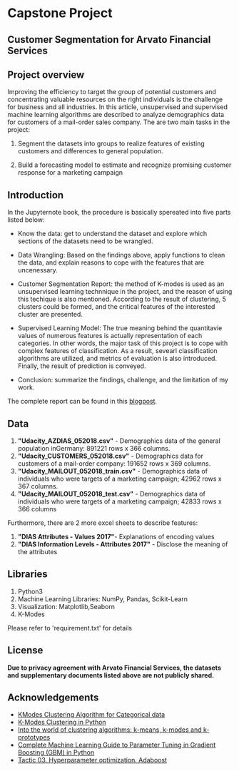
# Capstone Project
## Customer Segmentation for Arvato Financial Services

## Project overview
Improving the efficiency to target the group of potential customers and concentrating valuable resources on the right individuals is the challenge for business and all industries. In this article, unsupervised and supervised machine learning algorithms are described to analyze  demographics data for customers of a mail-order sales company. The are two main tasks in the project:

1. Segment the datasets into groups to realize features of existing customers and differences to general population.

2. Build a forecasting model to estimate and recognize promising customer response for a marketing campaign

## Introduction
In the Jupyternote book, the procedure is basically spereated into five parts listed below:

* Know the data: get to understand the dataset and explore which sections of the datasets need to be wrangled.

* Data Wrangling: Based on the findings above, apply functions to clean the data, and explain reasons to cope with the features that are uncenessary.

* Customer Segmentation Report: the method of K-modes is used as an unsupervised learning technnique in the project, and the reason of using this techique is also mentioned. According to the result of clustering, 5 clusters could be formed, and the critical features of the interested cluster are presented.

* Supervised Learning Model: The true meaning behind the quantitavie values of numerous features is actually representation of each categories. In other words, the major task of this project is to cope with complex features of classification. As a result, sevearl classification algorithms are utilized, and metrics of evaluation is also introduced. Finally, the result of prediction is conveyed.

* Conclusion: summarize the findings, challenge, and the limitation of my work.

The complete report can be found in this <a href=https://medium.com/@johnma19821105/save-your-resource-and-effectively-target-your-client-eba0096c24c1>blogpost</a>.

## Data

1. **"Udacity_AZDIAS_052018.csv"** - Demographics data of the general population inGermany: 891221 rows x 366 columns.
2. **"Udacity_CUSTOMERS_052018.csv"** - Demographics data for customers of a mail-order company: 191652 rows x 369 columns.
3. **"Udacity_MAILOUT_052018_train.csv"** - Demographics data of individuals who were targets of a marketing campaign; 42962 rows x 367 columns.
4. **"Udacity_MAILOUT_052018_test.csv"** - Demographics data of individuals who were targets of a marketing campaign; 42833 rows x 366 columns

Furthermore, there are 2 more excel sheets to describe features:
1. **"DIAS Attributes - Values 2017"**- Explanations of encoding values
2. **"DIAS Information Levels - Attributes 2017"** - Disclose the meaning of the attributes


## Libraries

1. Python3
2. Machine Learning Libraries: NumPy, Pandas, Scikit-Learn
3. Visualization: Matplotlib,Seaborn
4. K-Modes

Please refer to 'requirement.txt' for details

## License
**Due to privacy agreement with Arvato Financial Services, the datasets and supplementary documents listed above are not publicly shared.**

## Acknowledgements
* <a href=https://www.analyticsvidhya.com/blog/2021/06/kmodes-clustering-algorithm-for-categorical-data/>KModes Clustering Algorithm for Categorical data</a>
* <a href=https://www.geeksforgeeks.org/k-mode-clustering-in-python/> K-Modes Clustering in Python</a>
* <a href=https://amva4newphysics.wordpress.com/2016/10/26/into-the-world-of-clustering-algorithms-k-means-k-modes-and-k-prototypes/>Into the world of clustering algorithms: k-means, k-modes and k-prototypes</a>
* <a href=https://www.analyticsvidhya.com/blog/2016/02/complete-guide-parameter-tuning-gradient-boosting-gbm-python/>Complete Machine Learning Guide to Parameter Tuning in Gradient Boosting (GBM) in Python</a>
* <a href=https://www.kaggle.com/code/juanmah/tactic-03-hyperparameter-optimization-adaboost>Tactic 03. Hyperparameter optimization. Adaboost</a>
